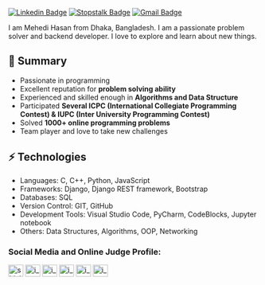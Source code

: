 [![Linkedin Badge](https://img.shields.io/badge/-mehedi_hasan-blue?style=flat-square&logo=Linkedin&logoColor=white&link=https://www.linkedin.com/in/mehedi-hasan-1ba101180/)](https://www.linkedin.com/in/mehedi-hasan-1ba101180/) [![Stopstalk Badge](https://img.shields.io/badge/-@i_am_mehedi-red?style=flat-square&labelColor=1ca0f1&logo=stopstalk&logoColor=white&link=https://https://www.stopstalk.com/user/profile/iammehedi)](https://www.stopstalk.com/user/profile/iammehedi) [![Gmail Badge](https://img.shields.io/badge/-mehedihasan.ist25@gmail.com-c14438?style=flat-square&logo=Gmail&logoColor=white&link=mailto:mehedihasan.ist25@gmail.com
)](mailto:mehedihasan.ist25@gmail.com)

<!-- ![short bio](me.png) -->

I am Mehedi Hasan from Dhaka, Bangladesh. I am a passionate problem solver and backend developer. I love to explore and learn about new things.

## 👯 Summary

- Passionate in programming
- Excellent reputation for **problem solving ability**
- Experienced and skilled enough in **Algorithms and Data Structure**
- Participated **Several ICPC (International Collegiate Programming Contest) & IUPC (Inter University Programming Contest)**
- Solved **1000+ online programming problems**
- Team player and love to take new challenges

## ⚡ Technologies

- Languages: C, C++, Python, JavaScript
- Frameworks: Django, Django REST framework, Bootstrap
- Databases: SQL
- Version Control: GIT, GitHub
- Development Tools: Visual Studio Code, PyCharm, CodeBlocks, Jupyter notebook
- Others: Data Structures, Algorithms, OOP, Networking

<h3 align="left">Social Media and Online Judge Profile:</h3>

<a href="https://www.facebook.com/01679836191MH/" target="blank"><img align="center" src="https://raw.githubusercontent.com/rahuldkjain/github-profile-readme-generator/master/src/images/icons/Social/facebook.svg" alt="shiningflaash" height="24" width="30" /></a> <a href="https://www.instagram.com/i_am_mehedi___/" target="blank"><img align="center" src="https://raw.githubusercontent.com/rahuldkjain/github-profile-readme-generator/master/src/images/icons/Social/instagram.svg" alt="i_am_mehedi___" height="24" width="30" /></a> <a href="https://codeforces.com/profile/i_am_mehedi" target="blank"><img align="center" src="https://cdn.jsdelivr.net/npm/simple-icons@3.0.1/icons/codeforces.svg" alt="i_am_mehedi" height="24" width="30" /></a> <a href="https://leetcode.com/i_am_mehedi/" target="blank"><img align="center" src="https://raw.githubusercontent.com/rahuldkjain/github-profile-readme-generator/master/src/images/icons/Social/leet-code.svg" alt="i_am_mehedi" height="24" width="30" /></a> <a href="https://www.hackerrank.com/i_am_mehedi_" target="blank"><img align="center" src="https://raw.githubusercontent.com/rahuldkjain/github-profile-readme-generator/master/src/images/icons/Social/hackerrank.svg" alt="i_am_mehedi" height="24" width="30" /></a> <a href="https://uhunt.onlinejudge.org/id/1108909" target="blank"><img align="center" src="https://uhunt.onlinejudge.org/images/uva.png" alt="i_am_mehedi" height="24" width="30" /></a> </p>

<!-- <h3 align="left">Languages and Tools:</h3>

<p align="left"> <a href="https://www.python.org" target="_blank"> <img src="https://raw.githubusercontent.com/devicons/devicon/master/icons/python/python-original.svg" alt="python" width="30" height="30"/> </a> <a href="https://www.djangoproject.com/" target="_blank"> <img src="https://raw.githubusercontent.com/devicons/devicon/master/icons/django/django-original.svg" alt="django" width="30" height="30"/> </a> <a href="https://flask.palletsprojects.com/" target="_blank"> <img src="https://www.vectorlogo.zone/logos/pocoo_flask/pocoo_flask-icon.svg" alt="flask" width="30" height="30"/> </a> <a href="https://www.java.com" target="_blank"> <img src="https://raw.githubusercontent.com/devicons/devicon/master/icons/java/java-original.svg" alt="java" width="30" height="30"/> </a> <a href="https://www.w3schools.com/cpp/" target="_blank"> <img src="https://raw.githubusercontent.com/devicons/devicon/master/icons/cplusplus/cplusplus-original.svg" alt="cplusplus" width="30" height="30"/> </a> <a href="https://developer.mozilla.org/en-US/docs/Web/JavaScript" target="_blank"> <img src="https://raw.githubusercontent.com/devicons/devicon/master/icons/javascript/javascript-original.svg" alt="javascript" width="30" height="30"/> </a> <a href="https://www.postgresql.org" target="_blank"> <img src="https://raw.githubusercontent.com/devicons/devicon/master/icons/postgresql/postgresql-original-wordmark.svg" alt="postgresql" width="30" height="30"/> </a> <a href="https://www.mysql.com/" target="_blank"> <img src="https://raw.githubusercontent.com/devicons/devicon/master/icons/mysql/mysql-original-wordmark.svg" alt="mysql" width="30" height="30"/> </a> <a href="https://git-scm.com/" target="_blank"> <img src="https://www.vectorlogo.zone/logos/git-scm/git-scm-icon.svg" alt="git" width="30" height="30"/> </a> <a href="https://www.docker.com/" target="_blank"> <img src="https://raw.githubusercontent.com/devicons/devicon/master/icons/docker/docker-original-wordmark.svg" alt="docker" width="30" height="30"/> </a> <a href="https://www.linux.org/" target="_blank"> <img src="https://raw.githubusercontent.com/devicons/devicon/master/icons/linux/linux-original.svg" alt="linux" width="30" height="30"/> </a> <a href="https://kubernetes.io" target="_blank"> <img src="https://www.vectorlogo.zone/logos/kubernetes/kubernetes-icon.svg" alt="kubernetes" width="30" height="30"/> </a> <a href="https://redis.io" target="_blank"> <img src="https://raw.githubusercontent.com/devicons/devicon/master/icons/redis/redis-original-wordmark.svg" alt="redis" width="30" height="30"/> </a> <a href="https://developer.android.com" target="_blank"> <img src="https://raw.githubusercontent.com/devicons/devicon/master/icons/android/android-original-wordmark.svg" alt="android" width="30" height="30"/> </a> <a href="https://www.mongodb.com/" target="_blank"> <img src="https://raw.githubusercontent.com/devicons/devicon/master/icons/mongodb/mongodb-original-wordmark.svg" alt="mongodb" width="30" height="30"/> </a> <a href="https://postman.com" target="_blank"> <img src="https://www.vectorlogo.zone/logos/getpostman/getpostman-icon.svg" alt="postman" width="30" height="30"/> </a> <a href="https://www.rabbitmq.com" target="_blank"> <img src="https://www.vectorlogo.zone/logos/rabbitmq/rabbitmq-icon.svg" alt="rabbitMQ" width="30" height="30"/> </a> <a href="https://reactjs.org/" target="_blank"> <img src="https://raw.githubusercontent.com/devicons/devicon/master/icons/react/react-original-wordmark.svg" alt="react" width="30" height="30"/> </a> <a href="https://www.tensorflow.org" target="_blank"> <img src="https://www.vectorlogo.zone/logos/tensorflow/tensorflow-icon.svg" alt="tensorflow" width="30" height="30"/> </a> </p>
 -->
